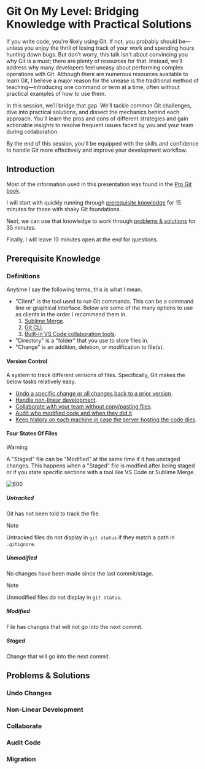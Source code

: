 # Git On My Level: Bridging Knowledge with Practical Solutions

If you write code, you're likely using Git. If not, you probably should be—unless you enjoy the thrill of losing track of your work and spending hours hunting down bugs. But don’t worry, this talk isn't about convincing you why Git is a must; there are plenty of resources for that. Instead, we’ll address why many developers feel uneasy about performing complex operations with Git. Although there are numerous resources available to learn Git, I believe a major reason for the unease is the traditional method of teaching—introducing one command or term at a time, often without practical examples of how to use them.

In this session, we’ll bridge that gap. We’ll tackle common Git challenges, dive into practical solutions, and dissect the mechanics behind each approach. You'll learn the pros and cons of different strategies and gain actionable insights to resolve frequent issues faced by you and your team during collaboration.

By the end of this session, you'll be equipped with the skills and confidence to handle Git more effectively and improve your development workflow.

## Introduction

Most of the information used in this presentation was found in the [Pro Git book](https://git-scm.com/book/en/v2).

I will start with quickly running through [prerequisite knowledge](#prerequisite-knowledge) for 15 minutes for those with shaky Git foundations.

Next, we can use that knowledge to work through [problems & solutions](#problems--solutions) for 35 minutes.

Finally, I will leave 10 minutes open at the end for questions.

## Prerequisite Knowledge

### Definitions

Anytime I say the following terms, this is what I mean.

- "Client" is the tool used to run Git commands. This can be a command line or graphical interface. Below are some of the many options to use as clients in the order I recommend them in.
    1. [Sublime Merge](https://www.sublimemerge.com/).
    2. [Git CLI](https://git-scm.com/downloads).
    3. [Built-in VS Code collaboration tools](https://code.visualstudio.com/).
- "Directory" is a "folder" that you use to store files in.
- "Change" is an addition, deletion, or modification to file(s).

#### Version Control

A system to track different versions of files. Specifically, Git makes the below tasks relatively easy.

- [Undo a specific change or all changes back to a prior version](#undo-changes).
- [Handle non-linear development](#non-linear-development).
- [Collaborate with your team without copy/pasting files](#collaborate).
- [Audit who modified code and when they did it](#audit-code).
- [Keep history on each machine in case the server hosting the code dies](#migration).

#### Four States Of Files

> [!WARNING]
> A "Staged" file can be "Modified" at the same time if it has unstaged changes.
> This happens when a "Staged" file is modfied after being staged or if you state specific sections with a tool like VS Code or Sublime Merge.

![600](https://git-scm.com/book/en/v2/images/lifecycle.png)

##### Untracked

Git has not been told to track the file.

> [!NOTE]
> Untracked files do not display in `git status` if they match a path in `.gitignore`.

##### Unmodified

No changes have been made since the last commit/stage.

> [!NOTE]
> Unmodified files do not display in `git status`.

##### Modified

File has changes that will not go into the next commit.

##### Staged

Change that will go into the next commit.

## Problems & Solutions

### Undo Changes

### Non-Linear Development

### Collaborate


### Audit Code

### Migration
